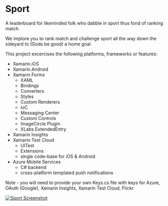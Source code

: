 # Sport
A leaderboard for likeminded folk who dabble in sport thus fond of ranking match.

We implore you to rank match and challenge sport all the way down the sideyard to (Gods be good) a home goal.

This project excercises the following platforms, frameworks or features:
* Xamarin.iOS
* Xamarin.Android
* Xamarin.Forms
  * XAML
  * Bindings
  * Converters
  * Styles
  * Custom Renderers
  * IoC
  * Messaging Center
  * Custom Controls
  * ImageCircle Plugin
  * XLabs ExtendedEntry
* Xamarin Insights
* Xamarin Test Cloud
  * UITest
  * Extensions
  * single code-base for iOS & Android
* Azure Mobile Services
  * C# backend
  * cross-platform templated push notifications


Note - you will need to provide your own Keys.cs file with keys for Azure, OAuth (Google), Xamarin Insights, Xamarin Test Cloud, Flickr

[![Sport Screenshot](https://raw.githubusercontent.com/rob-derosa/Sport/master/Resources/Screenshots/sport_screenshot.png)](https://www.youtube.com/watch?v=GmdvxDVluRA)